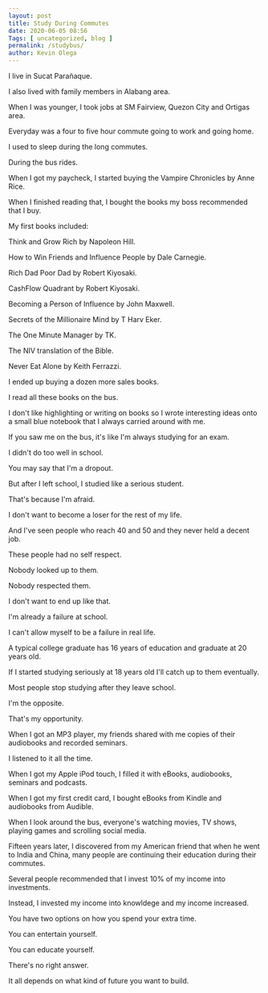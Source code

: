 ```yaml
--- 
layout: post 
title: Study During Commutes
date: 2020-06-05 08:56
Tags: [ uncategorized, blog ]
permalink: /studybus/ 
author: Kevin Olega 
--- 
```

I live in Sucat Parañaque.

I also lived with family members in Alabang area.

When I was younger, I took jobs at SM Fairview, Quezon City and Ortigas area.

Everyday was a four to five hour commute going to work and going home.

I used to sleep during the long commutes.

During the bus rides.

When I got my paycheck, I started buying the Vampire Chronicles by Anne Rice.

When I finished reading that, I bought the books my boss recommended that I buy.

My first books included:

Think and Grow Rich by Napoleon Hill.

How to Win Friends and Influence People by Dale Carnegie.

Rich Dad Poor Dad by Robert Kiyosaki.

CashFlow Quadrant by Robert Kiyosaki.

Becoming a Person of Influence by John Maxwell.

Secrets of the Millionaire Mind by T Harv Eker.

The One Minute Manager by TK.

The NIV translation of the Bible.

Never Eat Alone by Keith Ferrazzi.

I ended up buying a dozen more sales books.

I read all these books on the bus.

I don't like highlighting or writing on books so I wrote interesting ideas onto a small blue notebook that I always carried around with me.

If you saw me on the bus, it's like I'm always studying for an exam.

I didn't do too well in school.

You may say that I'm a dropout.

But after I left school, I studied like a serious student.

That's because I'm afraid.

I don't want to become a loser for the rest of my life.

And I've seen people who reach 40 and 50 and they never held a decent job.

These people had no self respect.

Nobody looked up to them.

Nobody respected them.

I don't want to end up like that.

I'm already a failure at school.

I can't allow myself to be a failure in real life.

A typical college graduate has 16 years of education and graduate at 20 years old.

If I started studying seriously at 18 years old I'll catch up to them eventually.

Most people stop studying after they leave school.

I'm the opposite.

That's my opportunity.

When I got an MP3 player, my friends shared with me copies of their audiobooks and recorded seminars.

I listened to it all the time.

When I got my Apple iPod touch, I filled it with eBooks, audiobooks, seminars and podcasts.

When I got my first credit card, I bought eBooks from Kindle and audiobooks from Audible.

When I look around the bus, everyone's watching movies, TV shows, playing games and scrolling social media.

Fifteen years later, I discovered from my American friend that when he went to India and China, many people are continuing their education during their commutes.

Several people recommended that I invest 10% of my income into investments.

Instead, I invested my income into knowldege and my income increased.

You have two options on how you spend your extra time.

You can entertain yourself.

You can educate yourself.

There's no right answer.

It all depends on what kind of future you want to build.
